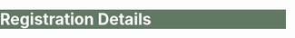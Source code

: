<br>
<br>
<div class="widewrapper pagetitle">
  <div class="container" style="background-color:#617863">
    <h1 style="color:white;">Registration Details</h1>
  </div>
</div>


<script src="https://cdn.anychart.com/releases/8.0.0/js/anychart-base.min.js"></script>
<br>
<br>
<br>
<br>
<br>



<div id="container"></div>

<style>
html, body, #container {
  width: 100%;
  height: %;
  margin: 0;
  padding: 0;
}
</style>

<script>

anychart.onDocumentReady(function() {

  // set the data
  var data = {
    header: ["Designation", "No. of registrations"],
    rows: [
      ["Students", 216],
      ["Faculty", 86],
      ["Industry", 21]
  ]};

  // create the chart
  var chart = anychart.column();

  // add data
  chart.data(data);

  // set the chart title
  chart.title("Total No. of Registrations so far!");

  // draw
  chart.container("container");
  chart.draw();
});

</script>
